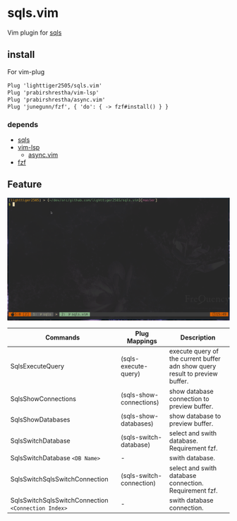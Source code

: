 # sqls.vim

Vim plugin for [sqls](https://github.com/lighttiger2505/sqls)

## install

For vim-plug

```vim
Plug 'lighttiger2505/sqls.vim'
Plug 'prabirshrestha/vim-lsp'
Plug 'prabirshrestha/async.vim'
Plug 'junegunn/fzf', { 'do': { -> fzf#install() } }
```

### depends

- [sqls](https://github.com/lighttiger2505/sqls)
- [vim-lsp](https://github.com/prabirshrestha/vim-lsp)
    - [async.vim](https://github.com/prabirshrestha/async.vim)
- [fzf](https://github.com/junegunn/fzf)

## Feature

![sqls.vim demo](./imgs/sqls_vim_demo.gif)

| Commands                                            | Plug Mappings                  | Description                                                                  |
|-----------------------------------------------------|--------------------------------|------------------------------------------------------------------------------|
| SqlsExecuteQuery                                    | <plug>(sqls-execute-query)     | execute query of the current buffer adn show query result to preview buffer. |
| SqlsShowConnections                                 | <plug>(sqls-show-connections)  | show database connection to preview buffer.                                  |
| SqlsShowDatabases                                   | <plug>(sqls-show-databases)    | show database to preview buffer.                                             |
| SqlsSwitchDatabase                                  | <plug>(sqls-switch-database)   | select and swith database. Requirement fzf.                                  |
| SqlsSwitchDatabase `<DB Name>`                      | -                              | swith database.                                                              |
| SqlsSwitchSqlsSwitchConnection                      | <plug>(sqls-switch-connection) | select and swith database connection. Requirement fzf.                       |
| SqlsSwitchSqlsSwitchConnection `<Connection Index>` | -                              | swith database connection.                                                   |
